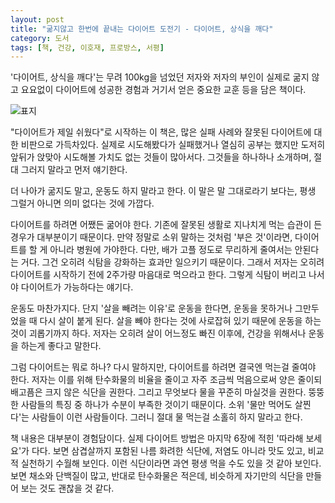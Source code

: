 ```yaml
---
layout: post
title: "굶지않고 한번에 끝내는 다이어트 도전기 - 다이어트, 상식을 깨다"
category: 도서
tags: [책, 건강, 이호재, 프로방스, 서평]
---
```


'다이어트, 상식을 깨다'는
무려 100kg을 넘었던 저자와 저자의 부인이
실제로 굶지 않고 요요없이 다이어트에 성공한 경험과
거기서 얻은 중요한 교훈 등을 담은 책이다.

![표지](https://lh3.googleusercontent.com/ZB8mktKM6rDAy82O2IUxcagpcFj1rCqeAsZ7v6S60LC07H4ttWJClK75qNak3UwNj7-l8BKncBq3JA=s480)

"다이어트가 제일 쉬웠다"로 시작하는 이 책은,
많은 실패 사례와 잘못된 다이어트에 대한 비판으로 가득차있다.
실제로 시도해봤다가 실패했거나
열심히 공부는 했지만 도저히 앞뒤가 앉맞아 시도해볼 가치도 없는 것들이 많아서다.
그것들을 하나하나 소개하며, 절대 그러지 말라고 먼저 얘기한다.

더 나아가 굶지도 말고, 운동도 하지 말라고 한다.
이 말은 말 그대로라기 보다는,
평생 그럴거 아니면 의미 없다는 것에 가깝다.

다이어트를 하려면 어쨌든 굶어야 한다.
기존에 잘못된 생활로 지나치게 먹는 습관이 든 경우가 대부분이기 때문이다.
만약 정말로 소위 말하는 것처럼 '부은 것'이라면, 다이어트를 할 게 아니라 병원에 가야한다.
다만, 배가 고플 정도로 무리하게 줄여서는 안된다는 거다.
그건 오히려 식탐을 강화하는 효과만 일으키기 때문이다.
그래서 저자는 오히려 다이어트를 시작하기 전에 2주가량 마음대로 먹으라고 한다.
그렇게 식탐이 버리고 나서야 다이어트가 가능하다는 얘기다.

운동도 마찬가지다.
단지 '살을 빼려는 이유'로 운동을 한다면,
운동을 못하거나 그만두었을 때 다시 살이 붙게 된다.
살을 빼야 한다는 것에 사로잡혀 있기 때문에 운동을 하는것이 괴롭기까지 하다.
저자는 오히려 살이 어느정도 빠진 이후에,
건강을 위해서나 운동을 하는게 좋다고 말한다.

그럼 다이어트는 뭐로 하나?
다시 말하지만, 다이어트를 하려면 결국엔 먹는걸 줄여야 한다.
저자는 이를 위해 탄수화물의 비율을 줄이고
자주 조금씩 먹음으로써
양은 줄이되 배고픔은 크지 않은 식단을 권한다.
그리고 무엇보다 물을 꾸준히 마실것을 권한다.
뚱뚱한 사람들의 특징 중 하나가 수분이 부족한 것이기 때문이다.
소위 '물만 먹어도 살찐다'는 사람들이 이런 사람들이다.
그러니 절대 물 먹는걸 소홀히 하지 말라고 한다.

책 내용은 대부분이 경험담이다.
실제 다이어트 방법은 마지막 6장에 적힌 '따라해 보세요'가 다다.
보면 삼겹살까지 포함된 나름 화려한 식단에,
저염도 아니라 맛도 있고,
비교적 실천하기 수월해 보인다.
이런 식단이라면 과연 평생 먹을 수도 있을 것 같아 보인다.
보면 채소와 단백질이 많고, 반대로 탄수화물은 적은데,
비슷하게 자기만의 식단을 만들어 보는 것도 괜찮을 것 같다.
